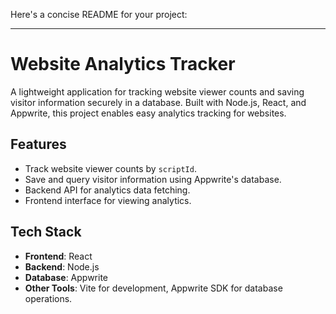 Here's a concise README for your project:

---

# Website Analytics Tracker

A lightweight application for tracking website viewer counts and saving visitor information securely in a database. Built with Node.js, React, and Appwrite, this project enables easy analytics tracking for websites.

## Features
- Track website viewer counts by `scriptId`.
- Save and query visitor information using Appwrite's database.
- Backend API for analytics data fetching.
- Frontend interface for viewing analytics.

## Tech Stack
- **Frontend**: React
- **Backend**: Node.js
- **Database**: Appwrite
- **Other Tools**: Vite for development, Appwrite SDK for database operations.

